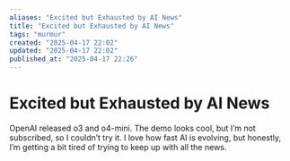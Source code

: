 ```yaml
---
aliases: "Excited but Exhausted by AI News"
title: "Excited but Exhausted by AI News"
tags: "murmur"
created: "2025-04-17 22:02"
updated: "2025-04-17 22:02"
published_at: "2025-04-17 22:26"
---
```


# Excited but Exhausted by AI News

OpenAI released o3 and o4-mini. The demo looks cool, but I’m not subscribed, so I couldn’t try it.
I love how fast AI is evolving, but honestly, I’m getting a bit tired of trying to keep up with all the news.